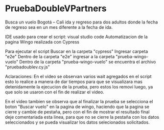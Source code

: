 # PruebaDoubleVPartners
Busca un vuelo Bogotá – Cali ida y regreso para dos adultos donde la fecha de regreso sea en un mes diferente a la fecha de ida.

IDE usado para crear el script: visual studio code
Automatizacion de la pagina Wingo realizada con Cypress

Para ejecutar el script 
Buscar en la carpeta "cypress" 
Ingresar carpeta "e2e" 
Dentro de la carpeta "e2e" ingresar a la carpeta "prueba-wingo-vuelo"
Dentro de la carpeta "prueba-wingo-vuelo" se encuentra el archivo "pruebadoublev.cy.js"

Aclaraciones:
En el video se observan varios wait agregados en el script esto lo realice a manera de dar tiempos para que se visualizara mas detenidamente la ejecucion de la prueba, pero estos los removi luego, ya que solo se usaron con el fin de realizar el video.

En el video tambien se observa que al finalizar la prueba se selecciona el boton "Buscar vuelo" en la pagina de wingo, haciendo que la pagina se cierre y cambie de pestaña, pero con el fin de mostrar el resultado final deje comentariada esta linea, para que no se cierre la pestaña con los datos seleccionados y se pueda visualizar los datos selecionados solicitados. 






